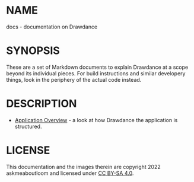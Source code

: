 # NAME

docs - documentation on Drawdance

# SYNOPSIS

These are a set of Markdown documents to explain Drawdance at a scope beyond its individual pieces. For build instructions and similar developery things, look in the periphery of the actual code instead.

# DESCRIPTION

* [Application Overview](application_overview.md) - a look at how Drawdance the application is structured.

# LICENSE

This documentation and the images therein are copyright 2022 askmeaboutloom and licensed under [CC BY-SA 4.0](https://creativecommons.org/licenses/by-sa/4.0/).
